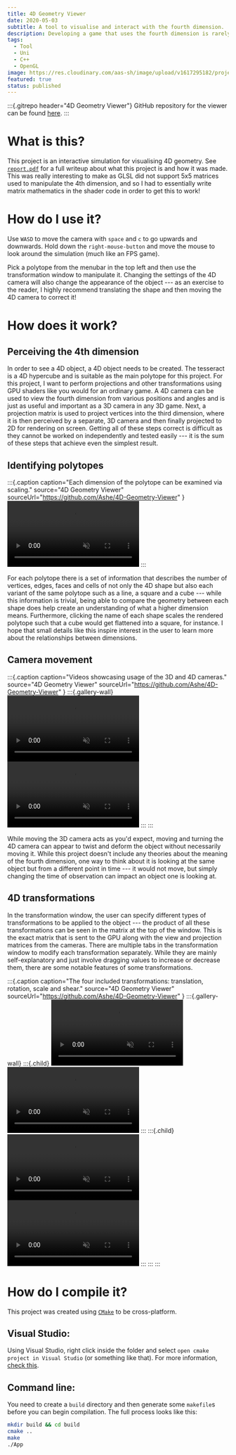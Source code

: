 ```yaml
---
title: 4D Geometry Viewer
date: 2020-05-03
subtitle: A tool to visualise and interact with the fourth dimension.
description: Developing a game that uses the fourth dimension is rarely discussed, if discussed at all. I created an interactive visualisation of 4D geometry to learn how to apply 3D rendering concepts to higher dimensions.
tags:
  - Tool
  - Uni
  - C++
  - OpenGL
image: https://res.cloudinary.com/aas-sh/image/upload/v1617295182/projects/4d_geometry_viewer/preview_g92hon.gif
featured: true
status: published
---
```


:::{.gitrepo header="4D Geometry Viewer"}
GitHub repository for the viewer can be found [here](https://github.com/Ashe/4D-Geometry-Viewer).
:::

# What is this?

This project is an interactive simulation for visualising 4D geometry. See [`report.pdf`](https://github.com/Ashe/4D-Geometry-Viewer/blob/master/docs/report.pdf) for a full writeup about what this project is and how it was made. This was really interesting to make as GLSL did not support 5x5 matrices used to manipulate the 4th dimension, and so I had to essentially write matrix mathematics in the shader code in order to get this to work!

# How do I use it?

Use `WASD` to move the camera with `space` and `c` to go upwards and downwards. Hold down the `right-mouse-button` and move the mouse to look around the simulation (much like an FPS game).

Pick a polytope from the menubar in the top left and then use the transformation window to manipulate it. Changing the settings of the 4D camera will also change the appearance of the object --- as an exercise to the reader, I highly recommend translating the shape and then moving the 4D camera to correct it!

# How does it work?

## Perceiving the 4th dimension

In order to see a 4D object, a 4D object needs to be created. The tesseract is a 4D hypercube and is suitable as the main polytope for this project. For this project, I want to perform projections and other transformations using GPU shaders like you would for an ordinary game. A 4D camera can be used to view the fourth dimension from various positions and angles and is just as useful and important as a 3D camera in any 3D game. Next, a projection matrix is used to project vertices into the third dimension, where it is then perceived by a separate, 3D camera and then finally projected to 2D for rendering on screen. Getting all of these steps correct is difficult as they cannot be worked on independently and tested easily --- it is the sum of these steps that achieve even the simplest result.

## Identifying polytopes

:::{.caption
  caption="Each dimension of the polytope can be examined via scaling."
  source="4D Geometry Viewer"
  sourceUrl="https://github.com/Ashe/4D-Geometry-Viewer"
}
<video src="https://res.cloudinary.com/aas-sh/video/upload/v1617295219/projects/4d_geometry_viewer/polytopes_dmb47x.mp4" autoplay loop muted controls></video>
:::

For each polytope there is a set of information that describes the number of vertices, edges, faces and cells of not only the 4D shape but also each variant of the same polytope such as a line, a square and a cube --- while this information is trivial, being able to compare the geometry between each shape does help create an understanding of what a higher dimension means. Furthermore, clicking the name of each shape scales the rendered polytope such that a cube would get flattened into a square, for instance. I hope that small details like this inspire interest in the user to learn more about the relationships between dimensions.

## Camera movement

:::{.caption
  caption="Videos showcasing usage of the 3D and 4D cameras."
  source="4D Geometry Viewer"
  sourceUrl="https://github.com/Ashe/4D-Geometry-Viewer"
}
:::{.gallery-wall}
<video src="https://res.cloudinary.com/aas-sh/video/upload/v1617295256/projects/4d_geometry_viewer/3d_camera_goypbh.mp4" autoplay muted loop controls></video>
<video src="https://res.cloudinary.com/aas-sh/video/upload/v1617295293/projects/4d_geometry_viewer/4d_camera_yz4g2a.mp4" autoplay muted loop controls></video>
:::
:::

While moving the 3D camera acts as you'd expect, moving and turning the 4D camera can appear to twist and deform the object without necessarily moving it. While this project doesn't include any theories about the meaning of the fourth dimension, one way to think about it is looking at the same object but from a different point in time --- it would not move, but simply changing the time of observation can impact an object one is looking at.

## 4D transformations

In the transformation window, the user can specify different types of transformations to be applied to the object --- the product of all these transformations can be seen in the matrix at the top of the window. This is the exact matrix that is sent to the GPU along with the view and projection matrices from the cameras. There are multiple tabs in the transformation window to modify each transformation separately. While they are mainly self-explanatory and just involve dragging values to increase or decrease them, there are some notable features of some transformations.

:::{.caption
  caption="The four included transformations: translation, rotation, scale and shear."
  source="4D Geometry Viewer"
  sourceUrl="https://github.com/Ashe/4D-Geometry-Viewer"
}
:::{.gallery-wall}
:::{.child}
<video src="https://res.cloudinary.com/aas-sh/video/upload/v1617295346/projects/4d_geometry_viewer/translation_bv9b1w.mp4" autoplay muted loop controls></video>
<video src="https://res.cloudinary.com/aas-sh/video/upload/v1617295385/projects/4d_geometry_viewer/scale_sbnpe2.mp4" autoplay muted loop controls></video>
:::
:::{.child}
<video src="https://res.cloudinary.com/aas-sh/video/upload/v1617295470/projects/4d_geometry_viewer/rotation_s7rzkq.mp4" autoplay muted loop controls></video>
<video src="https://res.cloudinary.com/aas-sh/video/upload/v1617295422/projects/4d_geometry_viewer/shear_qwj3yi.mp4" autoplay muted loop controls></video>
:::
:::
:::

# How do I compile it?

This project was created using [`CMake`](https://cmake.org/) to be cross-platform.

## Visual Studio:

Using Visual Studio, right click inside the folder and select `open cmake project in Visual Studio` (or something like that). For more information, [check this](https://docs.microsoft.com/en-us/cpp/build/cmake-projects-in-visual-studio?view=vs-2019).

## Command line:

You need to create a `build` directory and then generate some `makefile`s before you can begin compilation. The full process looks like this:
```sh
mkdir build && cd build
cmake ..
make
./App
```

